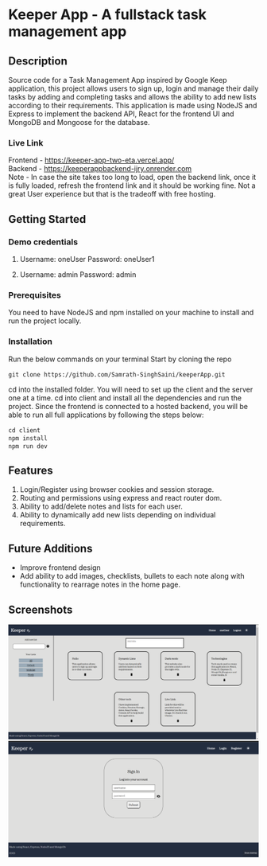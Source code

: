 # Keeper App - A fullstack task management app

## Description
Source code for a Task Management App inspired by Google Keep application, this project allows users to sign up, login and manage their daily tasks by adding and completing tasks and allows the ability to add new lists according to their requirements.
This application is made using NodeJS and Express to implement the backend API, React for the frontend UI and MongoDB and Mongoose for the database. 
### Live Link
Frontend - https://keeper-app-two-eta.vercel.app/
<br/>
Backend - https://keeperappbackend-ijry.onrender.com 
<br/>
Note - In case the site takes too long to load, open the backend link, once it is fully loaded, refresh the frontend link and it should be working fine. Not a great User experience but 
that is the tradeoff with free hosting.

## Getting Started
### Demo credentials
1. Username: oneUser 
   Password: oneUser1

2. Username: admin
   Password: admin
### Prerequisites
You need to have NodeJS and npm installed on your machine to install and run the project locally. 
### Installation
Run the below commands on your terminal
Start by cloning the repo
```
git clone https://github.com/Samrath-SinghSaini/keeperApp.git
```
cd into the installed folder. You will need to set up the client and the server one at a time. cd into client and install all the dependencies and run the project. Since the frontend is connected to a hosted backend, you will be able to run all full applications by following the steps below:
```
cd client
npm install
npm run dev
```
## Features 
1. Login/Register using browser cookies and session storage. 
2. Routing and permissions using express and react router dom. 
3. Ability to add/delete notes and lists for each user.
4. Ability to dynamically add new lists depending on individual requirements.

## Future Additions
* Improve frontend design
* Add ability to add images, checklists, bullets to each note along with functionality to rearrage notes in the home page.
## Screenshots
![screenshot1](screenshots/keeper.png)
![screenshot2](screenshots/keeper2.png)
